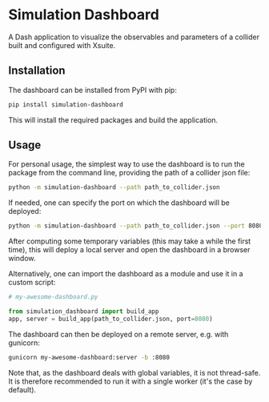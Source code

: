 # Simulation Dashboard

A Dash application to visualize the observables and parameters of a collider built and configured with Xsuite.

## Installation

The dashboard can be installed from PyPI with pip:

```bash
pip install simulation-dashboard
```

This will install the required packages and build the application.


## Usage

For personal usage, the simplest way to use the dashboard is to run the package from the command line, providing the path of a collider json file:

```bash
python -m simulation-dashboard --path path_to_collider.json
```

If needed, one can specify the port on which the dashboard will be deployed:

```bash
python -m simulation-dashboard --path path_to_collider.json --port 8080
```

After computing some temporary variables (this may take a while the first time), this will deploy a local server and open the dashboard in a browser window.

Alternatively, one can import the dashboard as a module and use it in a custom script:

```python
# my-awesome-dashboard.py

from simulation_dashboard import build_app
app, server = build_app(path_to_collider.json, port=8080)
```

The dashboard can then be deployed on a remote server, e.g. with gunicorn:

```bash
gunicorn my-awesome-dashboard:server -b :8080
```

Note that, as the dashboard deals with global variables, it is not thread-safe. It is therefore recommended to run it with a single worker (it's the case by default).

